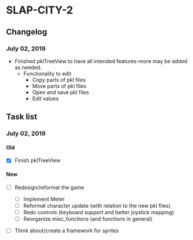 # SLAP-CITY-2

## Changelog

 ### July 02, 2019
- Finished pklTreeView to have all intended features-more may be added as needed.
  - Functionality to edit
    - Copy parts of pkl files
    - Move parts of pkl files
    - Open and save pkl files
    - Edit values
    

## Task list

### July 02, 2019
#### Old
- [x] Finish pklTreeView
#### New
- [ ] Redesign/reformat the game
  - [ ] Implement Meter
  - [ ] Reformat character update (with relation to the new pkl files)
  - [ ] Redo controls (keyboard support and better joystick mapping)
  - [ ] Reorganize misc_functions (and functions in general)
- [ ] Think about/create a framework for sprites


